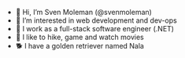 - 👋 Hi, I’m Sven Moleman (@svenmoleman)
- 👀 I’m interested in web development and dev-ops
- 💼 I work as a full-stack software engineer (.NET)
- 🌱 I like to hike, game and watch movies
- 🐕 I have a golden retriever named Nala
